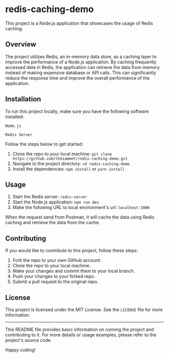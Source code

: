 # redis-caching-demo

This project is a Node.js application that showcases the usage of Redis caching.

## Overview
The project utilizes Redis, an in-memory data store, as a caching layer to improve the performance of a Node.js application. By caching frequently accessed data in Redis, the application can retrieve the data from memory instead of making expensive database or API calls. This can significantly reduce the response time and improve the overall performance of the application.

## Installation
To run this project locally, make sure you have the following software installed:

`Node.js`

`Redis Server`

Follow the steps below to get started:

1. Clone the repo to your local machine: `git clone https://github.com/thesammet/redis-caching-demo.git`
2. Navigate to the project directory: `cd redis-caching-demo`
3. Install the dependencies: `npm install` or `yarn install`

## Usage

1. Start the Redis server: `redis-server`
2. Start the Node.js application: `npm run dev`
3. Make the following URL to local environment's url: `localhost:3000 `

When the request send from Postman, it will cache the data using Redis caching and retrieve the data from the cache.

## Contributing

If you would like to contribute to this project, follow these steps:

1. Fork the repo to your own GitHub account.
2. Clone the repo to your local machine.
3. Make your changes and commit them to your local branch.
4. Push your changes to your forked repo.
5. Submit a pull request to the original repo.

## License

This project is licensed under the MIT License. See the `LICENSE` file for more information.

---

This README file provides basic information on running the project and contributing to it. For more details or usage examples, please refer to the project's source code.

Happy coding!
